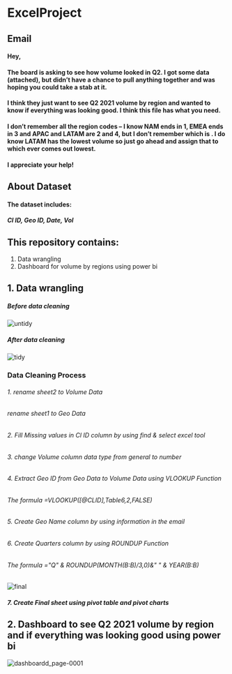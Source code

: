 # ExcelProject
## Email
#### Hey,

#### The board is asking to see how volume looked in Q2. I got some data (attached), but didn’t have a chance to pull anything together and was  hoping you could take a stab at it.

#### I think they just want to see Q2 2021 volume by region and wanted to know if everything was looking good. I think this file has what you need.
#### I don’t remember all the region codes – I know NAM ends in 1, EMEA ends in 3 and APAC and LATAM are 2 and 4, but I don’t remember which is . I do know LATAM has the lowest volume so just go ahead and assign that to which ever comes out lowest.

#### I appreciate your help!

## About Dataset
#### The dataset includes:
##### Cl ID, Geo ID, Date, Vol

## This repository contains:
1. Data wrangling 
2. Dashboard for volume by regions using power bi

## 1. Data wrangling
##### Before data cleaning
![untidy](https://github.com/Marwaaah/ExcelProject/assets/68570897/9e06883e-a760-45ad-9e59-1e9285f347cc)
##### After data cleaning
![tidy](https://github.com/Marwaaah/ExcelProject/assets/68570897/0b59134d-c15e-495c-b07b-9d1affd631a3)

### Data Cleaning Process
###### 1. rename sheet2 to Volume Data
######    rename sheet1 to Geo Data
###### 2. Fill Missing values in Cl ID column by using find & select excel tool
###### 3. change Volume column data type from general to number
###### 4. Extract Geo ID from Geo Data to Volume Data using VLOOKUP Function
###### The formula =VLOOKUP([@CLID],Table6,2,FALSE)
###### 5. Create Geo Name column by using information in the email
###### 6. Create Quarters column by using ROUNDUP Function
###### The formula ="Q" & ROUNDUP(MONTH(B:B)/3,0)&" " & YEAR(B:B)

![final](https://github.com/Marwaaah/ExcelProject/assets/68570897/65970320-2afd-40ed-b241-a238be989b84)
##### 7. Create Final sheet using pivot table and pivot charts

## 2. Dashboard to see Q2 2021 volume by region and  if everything was looking good using power bi
![dashboardd_page-0001](https://github.com/Marwaaah/ExcelProject/assets/68570897/dc99143d-6fc5-4e82-a7b9-398c9f4fc332)

